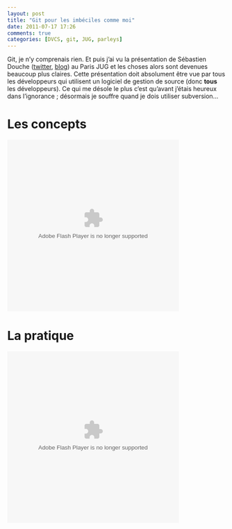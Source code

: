 ```yaml
---
layout: post
title: "Git pour les imbéciles comme moi"
date: 2011-07-17 17:26
comments: true
categories: [DVCS, git, JUG, parleys]
---
```

Git, je n’y comprenais rien. Et puis j’ai vu la présentation de Sébastien Douche ([twitter](http://twitter.com/sdouche), [blog](http://douche.name/blog/)) au Paris JUG et les choses alors sont devenues beaucoup plus claires. Cette présentation doit absolument être vue par tous les développeurs qui utilisent un logiciel de gestion de source (donc __tous__ les développeurs). Ce qui me désole le plus c’est qu’avant j’étais heureux dans l’ignorance ; désormais je souffre quand je dois utiliser subversion…

Les concepts
============

<object width="395" height="395">
  <param name="movie" value="http://www.parleys.com/dist/share/parleysshare.swf"/>
  <param name="allowFullScreen" value="true"/>
  <param name="wmode" value="direct"/>
  <param name="bgcolor" value="#222222"/>
  <param name="flashVars" value="sv=true&amp;pageId=2366"/>
  <embed src="http://www.parleys.com/dist/share/parleysshare.swf" type="application/x-shockwave-flash" flashVars="sv=true&amp;pageId=2366" allowfullscreen="true" bgcolor="#222222" width="395" height="395"/>
</object>

La pratique
===========

<object width="395" height="395">
  <param name="movie" value="http://www.parleys.com/dist/share/parleysshare.swf"/>
  <param name="allowFullScreen" value="true"/>
  <param name="wmode" value="direct"/>
  <param name="bgcolor" value="#222222"/>
  <param name="flashVars" value="sv=true&amp;pageId=2368"/>
  <embed src="http://www.parleys.com/dist/share/parleysshare.swf" type="application/x-shockwave-flash" flashVars="sv=true&amp;pageId=2368" allowfullscreen="true" bgcolor="#222222" width="395" height="395"/>
</object>